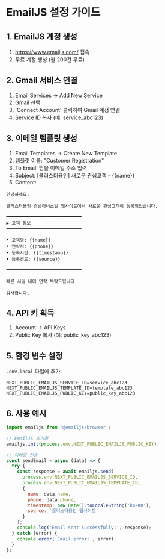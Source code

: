 # EmailJS 설정 가이드

## 1. EmailJS 계정 생성
1. https://www.emailjs.com/ 접속
2. 무료 계정 생성 (월 200건 무료)

## 2. Gmail 서비스 연결
1. Email Services → Add New Service
2. Gmail 선택
3. 'Connect Account' 클릭하여 Gmail 계정 연결
4. Service ID 복사 (예: service_abc123)

## 3. 이메일 템플릿 생성
1. Email Templates → Create New Template
2. 템플릿 이름: "Customer Registration"
3. To Email: 받을 이메일 주소 입력
4. Subject: [클러스터용인] 새로운 관심고객 - {{name}}
5. Content:
```
안녕하세요,

클러스터용인 경남아너스빌 웹사이트에서 새로운 관심고객이 등록되었습니다.

━━━━━━━━━━━━━━━━━━━━━━━━━━━━
▶ 고객 정보
━━━━━━━━━━━━━━━━━━━━━━━━━━━━

• 고객명: {{name}}
• 연락처: {{phone}}
• 등록시간: {{timestamp}}
• 등록경로: {{source}}

━━━━━━━━━━━━━━━━━━━━━━━━━━━━

빠른 시일 내에 연락 부탁드립니다.

감사합니다.
```

## 4. API 키 획득
1. Account → API Keys
2. Public Key 복사 (예: public_key_abc123)

## 5. 환경 변수 설정
`.env.local` 파일에 추가:
```
NEXT_PUBLIC_EMAILJS_SERVICE_ID=service_abc123
NEXT_PUBLIC_EMAILJS_TEMPLATE_ID=template_abc123
NEXT_PUBLIC_EMAILJS_PUBLIC_KEY=public_key_abc123
```

## 6. 사용 예시
```javascript
import emailjs from '@emailjs/browser';

// EmailJS 초기화
emailjs.init(process.env.NEXT_PUBLIC_EMAILJS_PUBLIC_KEY);

// 이메일 전송
const sendEmail = async (data) => {
  try {
    const response = await emailjs.send(
      process.env.NEXT_PUBLIC_EMAILJS_SERVICE_ID,
      process.env.NEXT_PUBLIC_EMAILJS_TEMPLATE_ID,
      {
        name: data.name,
        phone: data.phone,
        timestamp: new Date().toLocaleString('ko-KR'),
        source: '클러스터용인 웹사이트'
      }
    );
    console.log('Email sent successfully:', response);
  } catch (error) {
    console.error('Email error:', error);
  }
};
```